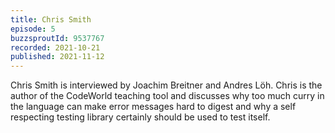 ```yaml
---
title: Chris Smith
episode: 5
buzzsproutId: 9537767
recorded: 2021-10-21
published: 2021-11-12
---
```

Chris Smith is interviewed by Joachim Breitner and Andres Löh. Chris is the author of the CodeWorld teaching tool and discusses why too much curry in the language can make error messages hard to digest and why a self respecting testing library certainly should be used to test itself.  
